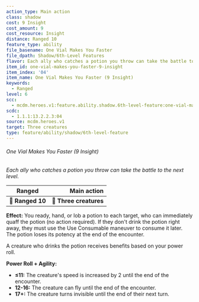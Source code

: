 ```yaml
---
action_type: Main action
class: shadow
cost: 9 Insight
cost_amount: 9
cost_resource: Insight
distance: Ranged 10
feature_type: ability
file_basename: One Vial Makes You Faster
file_dpath: Shadow/6th-Level Features
flavor: Each ally who catches a potion you throw can take the battle to the next level.
item_id: one-vial-makes-you-faster-9-insight
item_index: '04'
item_name: One Vial Makes You Faster (9 Insight)
keywords:
  - Ranged
level: 6
scc:
  - mcdm.heroes.v1:feature.ability.shadow.6th-level-feature:one-vial-makes-you-faster-9-insight
scdc:
  - 1.1.1:13.2.2.3:04
source: mcdm.heroes.v1
target: Three creatures
type: feature/ability/shadow/6th-level-feature
---
```


###### One Vial Makes You Faster (9 Insight)

*Each ally who catches a potion you throw can take the battle to the next level.*

| **Ranged**       |        **Main action** |
| ---------------- | ---------------------: |
| **📏 Ranged 10** | **🎯 Three creatures** |

**Effect:** You ready, hand, or lob a potion to each target, who can immediately quaff the potion (no action required). If they don't drink the potion right away, they must use the Use Consumable maneuver to consume it later. The potion loses its potency at the end of the encounter.

A creature who drinks the potion receives benefits based on your power roll.

**Power Roll + Agility:**

- **≤11:** The creature's speed is increased by 2 until the end of the encounter.
- **12-16:** The creature can fly until the end of the encounter.
- **17+:** The creature turns invisible until the end of their next turn.
